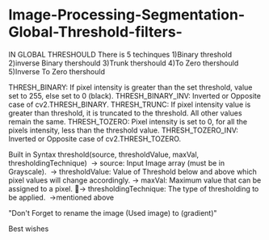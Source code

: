 # Image-Processing-Segmentation-Global-Threshold-filters-

IN GLOBAL THRESHOULD
There is 5 techinques
1)Binary threshold
2)inverse Binary thershould
3)Trunk thershould
4)To Zero thershould
5)Inverse To Zero thershould


THRESH_BINARY: If pixel intensity is greater than the set threshold, value set to 255, else set to 0 (black).
THRESH_BINARY_INV: Inverted or Opposite case of cv2.THRESH_BINARY.
THRESH_TRUNC: If pixel intensity value is greater than threshold, it is truncated to the threshold. All other values remain the same.
THRESH_TOZERO: Pixel intensity is set to 0, for all the pixels intensity, less than the threshold value.
THRESH_TOZERO_INV: Inverted or Opposite case of cv2.THRESH_TOZERO.


Built in Syntax
threshold(source, thresholdValue, maxVal, thresholdingTechnique) 
-> source: Input Image array (must be in Grayscale). 
-> thresholdValue: Value of Threshold below and above which pixel values will change accordingly.
-> maxVal: Maximum value that can be assigned to a pixel. -> thresholdingTechnique: The type of thresholding to be applied. 
->mentioned above 



"Don't Forget to rename the image  (Used image) to (gradient)"

Best wishes




